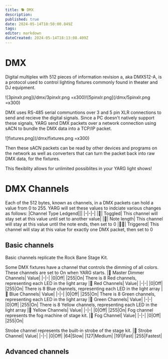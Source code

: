 ```yaml
---
title: 🐕 DMX
description: 
published: true
date: 2024-05-14T18:50:00.849Z
tags: 
editor: markdown
dateCreated: 2024-05-14T18:13:08.409Z
---
```


# DMX
Digital multiplex with 512 pieces of information revision a, aka DMX512-A, is a protocol used to control lighting fixtures commonly found in theater and DJ equipment.

![3pinxlr.png](/dmx/3pinxlr.png =x300)![5pinxlr.png](/dmx/5pinxlr.png =x300)

DMX uses RS-485 serial communtions over 3 and 5 pin XLR connections to send and recieve the digital signals. Since a PC doesn't natively support these signals, YARG send DMX packets over a network connection using sACN to bundle the DMX data into a TCP/IP packet.

![fixtures.png](/dmx/fixtures.png =x300)

Then these sACN packets can be read by other devices and programs on the network as well as converters that can turn the packet back into raw DMX data, for the fixtures.

This flexiblity allows for unlimited possiblites in your YARG light shows!

# DMX Channels
Each of the  512 bytes, known  as channels,  in a DMX  packets  can hold a value from 0 to 255. YARG  will  set these values to indciate  various changes as follows:
|Channel Type Ledgend|||
|-|-|-|
|🐶| Toggled| This channel will stay set at this value until set to another value|
|🦮| Note length| This channel will stay at this value until the note  ends, then set to 0
|🐕‍🦺| Triggered| This channel will stay at this value for exactly one DMX packet, then set to 0
## Basic channels
Basic channels replicate the Rock Bane Stage  Kit.

Some DMX fixtures have a  channel  that controls the  dimming of all colors. These channels are set to On when YARG starts.
|🐶 Master Dimmer Channels| Value|
|-|-|
|0|Off|
|255|On|
There is 8 Red channels, representing each LED in the light array
|🐶 Red Channels| Value|
|-|-|
|0|Off|
|255|On|
There is 8 Blue channels, representing each LED in the light array
|🐶 Blue Channels| Value|
|-|-|
|0|Off|
|255|On|
There is 8 Green channels, representing each LED in the light array
|🐶 Green Channels| Value|
|-|-|
|0|Off|
|255|On|
There is 8 Yellow channels, representing each LED in the light array
|🐶 Yellow Channels| Value|
|-|-|
|0|Off|
|255|On|
Fog channel represents the fog machine of stage kit.
|🐶 Fog Channel| Value|
|-|-|
|0|Off|
|255|On|

Strobe channel represents the built-in strobe of the stage kit.
|🐶 Strobe Channel| Value|
|-|-|
|0|Off|
|64|Slow|
|127|Medium|
|191|Fast|
|255|Fastest|

## Advanced channels
